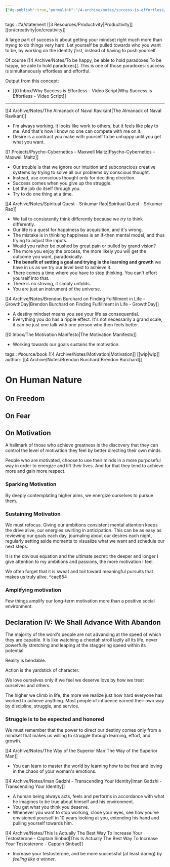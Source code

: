 ```yaml
---
{"dg-publish":true,"permalink":"/4-archive/notes/success-is-effortless/"}
---
```


tags:: #a/statement [[3 Resources/Productivity\|Productivity]] [[on/creativity\|on/creativity]] 

A large part of success is about getting your mindset right much more than *trying* to do things very hard. Let yourself be pulled towards who you want to be, by working on the identity *first*, instead of having to push yourself.

Of course [[4 Archive/Notes/To be happy, be able to hold paradoxes\|To be happy, be able to hold paradoxes]]. This is one of those paradoxes: success is simultaneously effortless and effortful.

Output from this concept:
- [[0 Inbox/Why Success is Effortless - Video Script\|Why Success is Effortless - Video Script]]

***

[[4 Archive/Notes/The Almanack of Naval Ravikant\|The Almanack of Naval Ravikant]]
- I'm always working. It looks like work to others, but it feels like play to me. And that's how I know no one can compete with me on it.
- Desire is a contract you make with yourself to be unhappy until you get what you want.

[[1 Projects/Psycho-Cybernetics - Maxwell Maltz\|Psycho-Cybernetics - Maxwell Maltz]]
- Our trouble is that we ignore our intuition and subconscious creative systems by trying to solve all our problems by conscious thought.
- Instead, use conscious thought only for deciding direction.
- Success comes when you give up the struggle.
- Let the job do itself through you.
- Try to do one thing at a time.

[[4 Archive/Notes/Spiritual Quest - Srikumar Rao\|Spiritual Quest - Srikumar Rao]]
- We fail to consistently think differently because we *try* to think differently.
- Our life is a quest for happiness by acquisition, and it's wrong.
- The mistake is in thinking happiness is an if-then mental model, and thus trying to adjust the inputs.
- Would you rather be pushed by great pain or pulled by grand vision?
- The more you enjoy the process, the more likely you will get the outcome you want, paradoxically.
- **The benefit of setting a goal and trying is the learning and growth** we have in us as we try our level best to achieve it.
- There comes a time where you have to stop thinking. You can't effort yourself into that.
- There is no striving, it simply unfolds.
- You are just an instrument of the universe.

[[4 Archive/Notes/Brendon Burchard on Finding Fulfillment in Life - GrowthDay\|Brendon Burchard on Finding Fulfillment in Life - GrowthDay]]
- A destiny mindset means you see your life as consequential.
- Everything you do has a ripple effect. It's not necessarily a grand scale, it can be just one talk with one person who then feels better.

[[0 Inbox/The Motivation Manifesto\|The Motivation Manifesto]]
- Working towards our goals sustains the motivation. 
<div class="transclusion internal-embed is-loaded"><div class="markdown-embed">




tags:: #source/book [[4 Archive/Notes/Motivation\|Motivation]] [[wip\|wip]]
author:: [[4 Archive/Notes/Brendon Burchard\|Brendon Burchard]]

# On Human Nature
## On Freedom
## On Fear
## On Motivation
A hallmark of those who achieve greatness is the discovery that they can control the level of motivation they feel by better directing their own minds.

People who are motivated, choose to use their minds in a more purposeful way in order to energize and lift their lives. And for that they tend to achieve more and gain more respect.

### Sparking Motivation
By deeply contemplating higher aims, we energize ourselves to pursue them.

### Sustaining Motivation
We must refocus. Giving our ambitions consistent mental attention keeps the drive alive, our energies swirling in anticipation. This can be as easy as reviewing our goals each day, journaling about our desires each night, regularly setting aside moments to visualize what we want and schedule our next steps.

It is the obvious equation and the ultimate secret: the deeper and longer I give attention to my ambitions and passions, the more motivation I feel.

We often forget that it is sweat and toil toward meaningful pursuits that makes us truly alive. ^cae854

### Amplifying motivation
Few things amplify our long-term motivation more than a positive social environment.

## Declaration IV: We Shall Advance With Abandon
The majority of the word's people are not advancing at the speed of which they are capable. It is like watching a cheetah stroll lazily all its life, never powerfully stretching and leaping at the staggering speed within its potential.

Reality is bendable.

Action is the yardstick of character.

We love ourselves only if we feel we deserve love by how we treat ourselves and others.

The higher we climb in life, the more we realize just how hard everyone has worked to achieve anything. Most people of influence earned their own way by discipline, struggle, and service.

### Struggle is to be expected and honored
We must remember that the power to direct our destiny comes only from a mindset that makes us willing to struggle through learning, effort, and growth.

</div></div>


[[4 Archive/Notes/The Way of the Superior Man\|The Way of the Superior Man]]
- You can learn to master the world by learning how to be free and loving in the chaos of your woman's emotions.

[[4 Archive/Notes/Iman Gadzhi - Transcending Your Identity\|Iman Gadzhi - Transcending Your Identity]]
- A human being always acts, feels and performs in accordance with what he imagines to be true about himself and his environment.
- You get what you think you deserve.
- Whenever you want to stop working, close your eyes, see how you've envisioned yourself in 10 years looking at you, extending his hand and pulling yourself towards him.

[[4 Archive/Notes/This Is Actually The Best Way To Increase Your Testosterone - Captain Sinbad\|This Is Actually The Best Way To Increase Your Testosterone - Captain Sinbad]]
- Increase your testosterone, and be more successful (at least daring) by *feeling like a winner*.